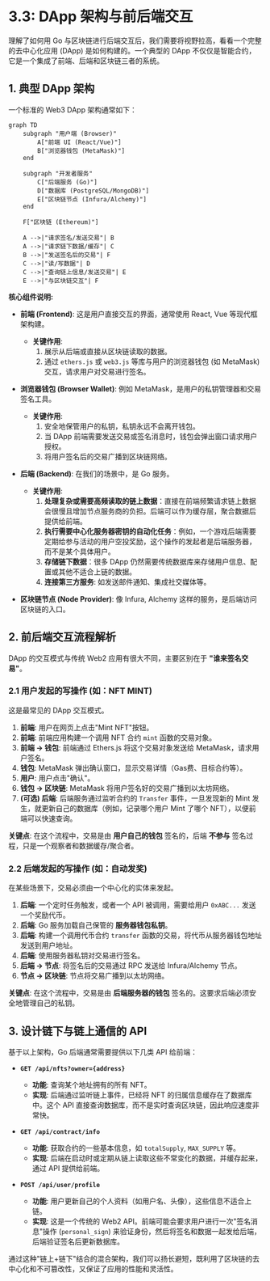# 3.3: DApp 架构与前后端交互

理解了如何用 Go 与区块链进行后端交互后，我们需要将视野拉高，看看一个完整的去中心化应用 (DApp) 是如何构建的。一个典型的 DApp 不仅仅是智能合约，它是一个集成了前端、后端和区块链三者的系统。

## 1. 典型 DApp 架构

一个标准的 Web3 DApp 架构通常如下：

```mermaid
graph TD
    subgraph "用户端 (Browser)"
        A["前端 UI (React/Vue)"]
        B["浏览器钱包 (MetaMask)"]
    end
    
    subgraph "开发者服务"
        C["后端服务 (Go)"]
        D["数据库 (PostgreSQL/MongoDB)"]
        E["区块链节点 (Infura/Alchemy)"]
    end
    
    F["区块链 (Ethereum)"]

    A -->|"请求签名/发送交易"| B
    A -->|"请求链下数据/缓存"| C
    B -->|"发送签名后的交易"| F
    C -->|"读/写数据"| D
    C -->|"查询链上信息/发送交易"| E
    E -->|"与区块链交互"| F
```

**核心组件说明:**

- **前端 (Frontend)**: 这是用户直接交互的界面，通常使用 React, Vue 等现代框架构建。
  - **关键作用**:
    1.  展示从后端或直接从区块链读取的数据。
    2.  通过 `ethers.js` 或 `web3.js` 等库与用户的浏览器钱包 (如 MetaMask) 交互，请求用户对交易进行签名。

- **浏览器钱包 (Browser Wallet)**: 例如 MetaMask，是用户的私钥管理器和交易签名工具。
  - **关键作用**:
    1.  安全地保管用户的私钥，私钥永远不会离开钱包。
    2.  当 DApp 前端需要发送交易或签名消息时，钱包会弹出窗口请求用户授权。
    3.  将用户签名后的交易广播到区块链网络。

- **后端 (Backend)**: 在我们的场景中，是 Go 服务。
  - **关键作用**:
    1.  **处理复杂或需要高频读取的链上数据**：直接在前端频繁请求链上数据会很慢且增加节点服务商的负担。后端可以作为缓存层，聚合数据后提供给前端。
    2.  **执行需要中心化服务器密钥的自动化任务**：例如，一个游戏后端需要定期给参与活动的用户空投奖励，这个操作的发起者是后端服务器，而不是某个具体用户。
    3.  **存储链下数据**：很多 DApp 仍然需要传统数据库来存储用户信息、配置或其他不适合上链的数据。
    4.  **连接第三方服务**: 如发送邮件通知、集成社交媒体等。

- **区块链节点 (Node Provider)**: 像 Infura, Alchemy 这样的服务，是后端访问区块链的入口。

## 2. 前后端交互流程解析

DApp 的交互模式与传统 Web2 应用有很大不同，主要区别在于 **"谁来签名交易"**。

### 2.1 用户发起的写操作 (如：NFT MINT)

这是最常见的 DApp 交互模式。

1.  **前端**: 用户在网页上点击"Mint NFT"按钮。
2.  **前端**: 前端应用构建一个调用 NFT 合约 `mint` 函数的交易对象。
3.  **前端 -> 钱包**: 前端通过 Ethers.js 将这个交易对象发送给 MetaMask，请求用户签名。
4.  **钱包**: MetaMask 弹出确认窗口，显示交易详情（Gas费、目标合约等）。
5.  **用户**: 用户点击"确认"。
6.  **钱包 -> 区块链**: MetaMask 将用户签名好的交易广播到以太坊网络。
7.  **(可选) 后端**: 后端服务通过监听合约的 `Transfer` 事件，一旦发现新的 Mint 发生，就更新自己的数据库（例如，记录哪个用户 Mint 了哪个 NFT），以便前端可以快速查询。

**关键点**: 在这个流程中，交易是由 **用户自己的钱包** 签名的，后端 **不参与** 签名过程，只是一个观察者和数据缓存/聚合者。

### 2.2 后端发起的写操作 (如：自动发奖)

在某些场景下，交易必须由一个中心化的实体来发起。

1.  **后端**: 一个定时任务触发，或者一个 API 被调用，需要给用户 `0xABC...` 发送一个奖励代币。
2.  **后端**: Go 服务加载自己保管的 **服务器钱包私钥**。
3.  **后端**: 构建一个调用代币合约 `transfer` 函数的交易，将代币从服务器钱包地址发送到用户地址。
4.  **后端**: 使用服务器私钥对交易进行签名。
5.  **后端 -> 节点**: 将签名后的交易通过 RPC 发送给 Infura/Alchemy 节点。
6.  **节点 -> 区块链**: 节点将交易广播到以太坊网络。

**关键点**: 在这个流程中，交易是由 **后端服务器的钱包** 签名的。这要求后端必须安全地管理自己的私钥。

## 3. 设计链下与链上通信的 API

基于以上架构，Go 后端通常需要提供以下几类 API 给前端：

- **`GET /api/nfts?owner={address}`**
  - **功能**: 查询某个地址拥有的所有 NFT。
  - **实现**: 后端通过监听链上事件，已经将 NFT 的归属信息缓存在了数据库中。这个 API 直接查询数据库，而不是实时查询区块链，因此响应速度非常快。

- **`GET /api/contract/info`**
  - **功能**: 获取合约的一些基本信息，如 `totalSupply`, `MAX_SUPPLY` 等。
  - **实现**: 后端在启动时或定期从链上读取这些不常变化的数据，并缓存起来，通过 API 提供给前端。

- **`POST /api/user/profile`**
  - **功能**: 用户更新自己的个人资料（如用户名、头像），这些信息不适合上链。
  - **实现**: 这是一个传统的 Web2 API。前端可能会要求用户进行一次"签名消息"操作 (`personal_sign`) 来验证身份，然后将签名和数据一起发给后端，后端验证签名后更新数据库。

通过这种"链上+链下"结合的混合架构，我们可以扬长避短，既利用了区块链的去中心化和不可篡改性，又保证了应用的性能和灵活性。 